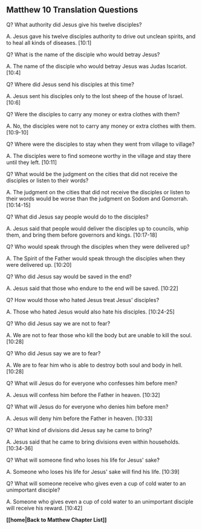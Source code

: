 ## Matthew 10 Translation Questions ##

Q? What authority did Jesus give his twelve disciples?

A. Jesus gave his twelve disciples authority to drive out unclean spirits, and to heal all kinds of diseases. [10:1]

Q? What is the name of the disciple who would betray Jesus?

A. The name of the disciple who would betray Jesus was Judas Iscariot. [10:4]

Q? Where did Jesus send his disciples at this time?

A. Jesus sent his disciples only to the lost sheep of the house of Israel. [10:6]

Q? Were the disciples to carry any money or extra clothes with them?

A. No, the disciples were not to carry any money or extra clothes with them. [10:9-10]

Q? Where were the disciples to stay when they went from village to village?

A. The disciples were to find someone worthy in the village and stay there until they left. [10:11]

Q? What would be the judgment on the cities that did not receive the disciples or listen to their words?

A. The judgment on the cities that did not receive the disciples or listen to their words would be worse than the judgment on Sodom and Gomorrah. [10:14-15]

Q? What did Jesus say people would do to the disciples?

A. Jesus said that people would deliver the disciples up to councils, whip them, and bring them before governors and kings. [10:17-18]

Q? Who would speak through the disciples when they were delivered up?

A. The Spirit of the Father would speak through the disciples when they were delivered up. [10:20]

Q? Who did Jesus say would be saved in the end?

A. Jesus said that those who endure to the end will be saved. [10:22]

Q? How would those who hated Jesus treat Jesus' disciples?

A. Those who hated Jesus would also hate his disciples. [10:24-25]

Q? Who did Jesus say we are not to fear?

A. We are not to fear those who kill the body but are unable to kill the soul. [10:28]

Q? Who did Jesus say we are to fear?

A. We are to fear him who is able to destroy both soul and body in hell. [10:28]

Q? What will Jesus do for everyone who confesses him before men?

A. Jesus will confess him before the Father in heaven. [10:32]

Q? What will Jesus do for everyone who denies him before men?

A. Jesus will deny him before the Father in heaven. [10:33]

Q? What kind of divisions did Jesus say he came to bring?

A. Jesus said that he came to bring divisions even within households. [10:34-36]

Q? What will someone find who loses his life for Jesus' sake?

A. Someone who loses his life for Jesus' sake will find his life. [10:39]

Q? What will someone receive who gives even a cup of cold water to an unimportant disciple?

A. Someone who gives even a cup of cold water to an unimportant disciple will receive his reward. [10:42]

__[[home|Back to Matthew Chapter List]]__

